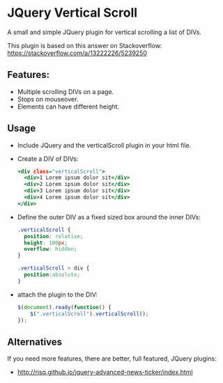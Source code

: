 # JQuery Vertical Scroll

A small and simple JQuery plugin for vertical scrolling a list of DIVs.

This plugin is based on this answer on Stackoverflow: <https://stackoverflow.com/a/13222226/5239250>

## Features:

- Multiple scrolling DIVs on a page.
- Stops on mouseover.
- Elements can have different height.

## Usage

- Include JQuery and the verticalScroll plugin in your html file.
- Create a DIV of DIVs:

  ~~~.html
  <div class="verticalScroll">
    <div>1 Lorem ipsum dolor sit</div>
    <div>2 Lorem ipsum dolor sit</div>
    <div>3 Lorem ipsum dolor sit</div>
    <div>4 Lorem ipsum dolor sit</div>
  </div>
  ~~~
- Define the outer DIV as a fixed sized box around the inner DIVs:

  ~~~.css
  .verticalScroll {
    position: relative;
    height: 180px;
    overflow: hidden;
  }

  .verticalScroll > div {
    position:absolute;
  }
  ~~~

- attach the plugin to the DIV:

  ~~~.js
  $(document).ready(function() {
      $(".verticalScroll").verticalScroll();
  });
  ~~~

## Alternatives

If you need more features, there are better, full featured, JQuery plugins:

- <http://risq.github.io/jquery-advanced-news-ticker/index.html>
